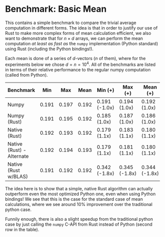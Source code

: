 # Benchmark: Basic Mean

This contains a simple benchmark to compare the trivial average computation in different forms. The idea is that in order to justify our use of Rust to make more complex forms of mean calculation efficient, we also want to demonstrate that for $n \times d$ arrays, we can perform the mean computation _at least as fast as_ the `numpy` implementation (Python standard) using Rust (including the Python bindings!).

Each mean is done of a series of $d$-vectors ($n$ of them), where for the experiments below we chose $d = n = 10^4$. All of the benchmarks are listed in terms of their relative performance to the regular numpy computation (called from Python).

|                 Benchmark | Min     | Max     | Mean    | Min (+)         | Max (+)         | Mean (+)        |
|---------------------------|---------|---------|---------|-----------------|-----------------|-----------------|
|                     Numpy | 0.191   | 0.197   | 0.192   | 0.191 (-1.0x)   | 0.194 (1.0x)    | 0.192 (1.0x)    |
|              Numpy (Rust) | 0.191   | 0.195   | 0.192   | 0.185 (1.0x)    | 0.187 (1.0x)    | 0.186 (1.0x)    |
|             Native (Rust) | 0.192   | 0.193   | 0.192   | 0.179 (1.1x)    | 0.183 (1.1x)    | 0.180 (1.1x)    |
| Native (Rust) - Alternate | 0.192   | 0.194   | 0.193   | 0.179 (1.1x)    | 0.181 (1.1x)    | 0.180 (1.1x)    |
|      Native (Rust w/BLAS) | 0.191   | 0.192   | 0.192   | 0.342 (-1.8x)   | 0.345 (-1.8x)   | 0.344 (-1.8x)   |

The idea here is to show that a simple, native Rust algorithm can actually outperform even the most optimized Python one, even when using Python bindings! We see that this is the case for the standard case of mean calculations, where we see around 10% improvement over the traditional python case.

Funnily enough, there is also a slight speedup from the traditional python case by just calling the `numpy` C-API from Rust instead of Python (second row in the table).